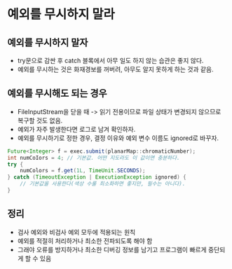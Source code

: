 # 예외를 무시하지 말라
## 예외를 무시하지 말자
- try문으로 감싼 후 catch 블록에서 아무 일도 하지 않는 습관은 좋지 않다.
- 예외를 무시하는 것은 화재경보를 꺼버려, 아무도 알지 못하게 하는 것과 같음.
## 예외를 무시해도 되는 경우
- FileInputStream을 닫을 때 -> 읽기 전용이므로 파일 상태가 변경되지 않으므로 복구할 것도 없음.
- 예외가 자주 발생한다면 로그로 남겨 확인하자.
- 예외를 무시하기로 정한 경우, 결정 이유와 예외 변수 이름도 ignored로 바꾸자.
```java
Future<Integer> f = exec.submit(planarMap::chromaticNumber);
int numCoIors = 4; // 기본값. 어떤 지도라도 이 값이면 충분하다.
try {
    numColors = f.get(1L, TimeUnit.SECONDS);
} catch (TimeoutException | ExecutionException ignored) { 
    // 기본값올 사용한다(색상 수룰 최소화하면 좋지만, 필수는 아니다).
}
```
## 정리
- 검사 예외와 비검사 예외 모두에 적용되는 원칙
- 예외를 적절히 처리하거나 최소한 전파되도록 해야 함
- 그래야 오류를 방지하거나 최소한 디버깅 정보를 남기고 프로그램이 빠르게 중단되게 할 수 있음
